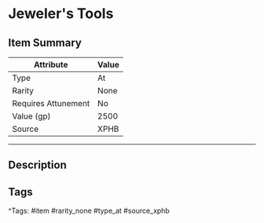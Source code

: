 # Jeweler's Tools

## Item Summary

| Attribute            | Value                        |
|----------------------|------------------------------|
| Type                 | At |
| Rarity               | None             |
| Requires Attunement  | No                |
| Value (gp)           | 2500    |
| Source               | XPHB |

---

## Description



## Tags

^Tags: #item #rarity_none #type_at #source_xphb